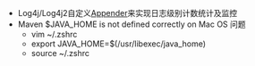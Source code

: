 - Log4j/Log4j2自定义[Appender](<Appender.md>)来实现日志级别计数统计及监控
- Maven $JAVA_HOME is not defined correctly on Mac OS 问题
    - vim ~/.zshrc
    - export JAVA_HOME=$(/usr/libexec/java_home)
    - source ~/.zshrc
